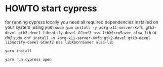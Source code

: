 # HOWTO start cypress

for running cypress locally you need all required dependencies installed on your system. 
using *yum*
`sudo yum install -y xorg-x11-server-Xvfb gtk2-devel gtk3-devel libnotify-devel GConf2 nss libXScrnSaver alsa-lib`
or *dnf*
`sudo dnf install -y xorg-x11-server-Xvfb gtk2-devel gtk3-devel libnotify-devel GConf2 nss libXScrnSaver alsa-lib`


`yarn install`

`yarn run cypress open`
